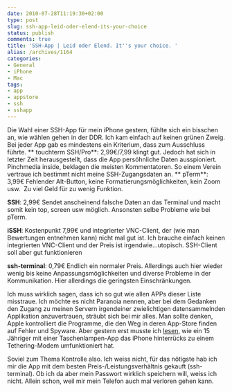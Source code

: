 ```yaml
---
date: 2010-07-28T11:19:30+02:00
type: post
slug: ssh-app-leid-oder-elend-its-your-choice
status: publish
comments: true
title: 'SSH-App | Leid oder Elend. It''s your choice. '
alias: /archives/1164
categories:
- General
- iPhone
- Mac
tags:
- app
- appstore
- ssh
- sshapp
---
```


Die Wahl einer SSH-App für mein iPhone gestern, fühlte sich ein bisschen an, wie wählen gehen in der DDR. Ich kam einfach auf keinen grünen Zweig. Bei jeder App gab es mindestens ein Kriterium, dass zum Ausschluss führte.
**
touchterm SSH/Pro**: 2,99€/7,99 klingt gut. Jedoch hat sich in letzter Zeit herausgestellt, dass die App persöhnliche Daten ausspioniert. Pinchmedia inside, beklagen die meisten Kommentatoren. So einem Verein vertraue ich bestimmt nicht meine SSH-Zugangsdaten an.
**
pTerm**: 3,99€ Fehlender Alt-Button, keine Formatierungsmöglichkeiten, kein Zoom usw.  Zu viel Geld für zu wenig Funktion.

**SSH**: 2,99€ Sendet anscheinend falsche Daten an das Terminal und macht somit kein top, screen usw möglich. Ansonsten selbe Probleme wie bei pTerm.

**iSSH**: Kostenpunkt 7,99€ und integrierter VNC-Client, der (wie man  Bewertungen entnehmen kann) nicht mal gut ist. Ich brauche einfach  keinen integrierten VNC-Client und der Preis ist irgendwie…utopisch.  SSH-Client soll aber gut funktionieren

**ssh-terminal**: 0,79€ Endlich ein normaler Preis. Allerdings auch hier wieder wenig bis keine Anpassungsmöglichkeiten und diverse Probleme in der Kommunikation. Hier allerdings die geringsten Einschränkungen.

Ich muss wirklich sagen, dass ich so gut wie allen APPs dieser Liste misstraue. Ich möchte es nicht Paranoia nennen, aber bei dem Gedanken den Zugang zu meinen Servern irgendeiner zwielichtigen datensammelnden Applikation anzuvertrauen, sträubt sich bei mir alles. Man sollte denken, Apple kontrolliert die Programme, die den Weg in deren App-Store finden auf Fehler und Spyware. Aber gestern erst musste ich [lesen](http://zeit.de/digital/mobil/2010-07/handylight-appstore-tethering), wie ein 15 Jähriger mit einer Taschenlampen-App das iPhone hinterrücks zu einem Tethering-Modem umfunktioniert hat.

Soviel zum Thema Kontrolle also. Ich weiss nicht, für das nötigste hab ich mir die App mit dem besten Preis-/Leistungsverhältnis gekauft (ssh-terminal). Ob ich da aber mein Passwort wirklich speichern will, weiss ich nicht. Allein schon, weil mir mein Telefon auch mal verloren gehen kann.

